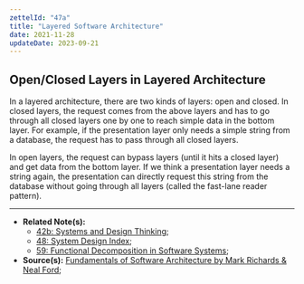 ```yaml
---
zettelId: "47a"
title: "Layered Software Architecture"
date: 2021-11-28
updateDate: 2023-09-21
---
```


## Open/Closed Layers in Layered Architecture

In a layered architecture, there are two kinds of layers: open and closed. In closed layers, the request comes from the above layers and has to go through all closed layers one by one to reach simple data in the bottom layer. For example, if the presentation layer only needs a simple string from a database, the request has to pass through all closed layers.

In open layers, the request can bypass layers (until it hits a closed layer) and get data from the bottom layer. If we think a presentation layer needs a string again, the presentation can directly request this string from the database without going through all layers (called the fast-lane reader pattern).

---

- **Related Note(s):**
  - [42b: Systems and Design Thinking](/notes/42b/);
  - [48: System Design Index](/notes/48/);
  - [59: Functional Decomposition in Software Systems](/notes/59/);
- **Source(s):** [Fundamentals of Software Architecture by Mark Richards & Neal Ford](http://fundamentalsofsoftwarearchitecture.com/);
